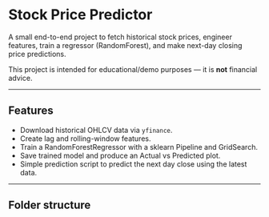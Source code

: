 # Stock Price Predictor

A small end-to-end project to fetch historical stock prices, engineer features, train a regressor (RandomForest), and make next-day closing price predictions.

This project is intended for educational/demo purposes — it is **not** financial advice.

---

## Features
- Download historical OHLCV data via `yfinance`.
- Create lag and rolling-window features.
- Train a RandomForestRegressor with a sklearn Pipeline and GridSearch.
- Save trained model and produce an Actual vs Predicted plot.
- Simple prediction script to predict the next day close using the latest data.

---

## Folder structure
